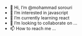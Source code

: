 - 👋 Hi, I’m @mohammad sorouri
- 👀 I’m interested in javascript
- 🌱 I’m currently learning react
- 💞️ I’m looking to collaborate on ...
- 📫 How to reach me ...

<!---
kingmsf/kingmsf is a ✨ special ✨ repository because its `README.md` (this file) appears on your GitHub profile.
You can click the Preview link to take a look at your changes.
--->
